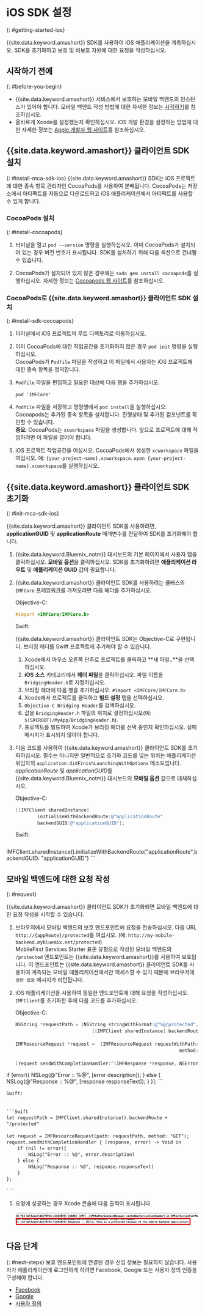 # iOS SDK 설정
{: #getting-started-ios}

{{site.data.keyword.amashort}} SDK를 사용하여 iOS 애플리케이션을 계측하십시오. SDK를 초기화하고 보호 및 비보호 자원에 대한 요청을 작성하십시오. 

## 시작하기 전에
{: #before-you-begin}
* {{site.data.keyword.amashort}} 서비스에서 보호하는 모바일 백엔드의 인스턴스가 있어야 합니다. 모바일 백엔드 작성 방법에 대한 자세한 정보는 [시작하기](getting-started.html)를 참조하십시오. 
* 올바르게 Xcode를 설정했는지 확인하십시오. iOS 개발 환경을 설정하는 방법에 대한 자세한 정보는 [Apple 개발자 웹 사이트](https://developer.apple.com/support/xcode/)를 참조하십시오. 


## {{site.data.keyword.amashort}} 클라이언트 SDK 설치
{: #install-mca-sdk-ios}
{{site.data.keyword.amashort}} SDK는 iOS 프로젝트에 대한 종속 항목 관리자인 CocoaPods를 사용하여 분배됩니다. CocoaPods는 저장소에서 아티팩트를 자동으로 다운로드하고 iOS 애플리케이션에서 아티팩트를 사용할 수 있게 합니다. 


### CocoaPods 설치
{: #install-cocoapods}
1. 터미널을 열고 `pod --version` 명령을 실행하십시오. 이미 CocoaPods가 설치되어 있는 경우 버전 번호가 표시됩니다. SDK를 설치하기 위해 다음 섹션으로 건너뛸 수 있습니다. 

1. CocoaPods가 설치되어 있지 않은 경우에는 `sudo gem install cocoapods`를 실행하십시오. 자세한 정보는 [Cocoapods 웹 사이트](https://cocoapods.org/)를 참조하십시오. 

### CocoaPods로 {{site.data.keyword.amashort}} 클라이언트 SDK 설치
{: #install-sdk-cocoapods}

1. 터미널에서 iOS 프로젝트의 루트 디렉토리로 이동하십시오. 

1. 이미 CocoaPods에 대한 작업공간을 초기화하지 않은 경우 `pod init` 명령을 실행하십시오. <br/>
CocoaPods가 `Podfile` 파일을 작성하고 이 파일에서 사용자는 iOS 프로젝트에 대한 종속 항목을 정의합니다. 

1. `Podfile` 파일을 편집하고 필요한 대상에 다음 행을 추가하십시오. 

	```
	pod 'IMFCore'
	```

1. `Podfile` 파일을 저장하고 명령행에서 `pod install`을 실행하십시오. <br/>Cocoapods는 추가된 종속 항목을 설치합니다. 진행상태 및 추가된 컴포넌트를 확인할 수 있습니다. <br/>
**중요**: CocoaPods는 `xcworkspace` 파일을 생성합니다. 앞으로 프로젝트에 대해 작업하려면 이 파일을 열어야 합니다. 

1. iOS 프로젝트 작업공간을 여십시오. CocoaPods에서 생성한 `xcworkspace` 파일을 여십시오. 예: `{your-project-name}.xcworkspace`. `open {your-project-name}.xcworkspace`를 실행하십시오. 

## {{site.data.keyword.amashort}} 클라이언트 SDK 초기화
{: #init-mca-sdk-ios}

{{site.data.keyword.amashort}} 클라이언트 SDK를 사용하려면, **applicationGUID** 및 **applicationRoute** 매개변수를 전달하여 SDK를 초기화해야 합니다. 


1. {{site.data.keyword.Bluemix_notm}} 대시보드의 기본 페이지에서 사용자 앱을 클릭하십시오. **모바일 옵션**을 클릭하십시오. SDK를 초기화하려면 **애플리케이션 라우트** 및 **애플리케이션 GUID** 값이 필요합니다. 

1. {{site.data.keyword.amashort}} 클라이언트 SDK를 사용하려는 클래스의 `IMFCore` 프레임워크를 가져오려면 다음 헤더를 추가하십시오. 

	Objective-C:
	 ```Objective-C
	#import <IMFCore/IMFCore.h>
	```

	Swift:


	{{site.data.keyword.amashort}} 클라이언트 SDK는 Objective-C로 구현됩니다. 브리징 헤더를 Swift 프로젝트에 추가해야 할 수 있습니다. 

	1. Xcode에서 마우스 오른쪽 단추로 프로젝트를 클릭하고 **새 파일..**을 선택하십시오. 
	1. **iOS 소스** 카테고리에서 **헤더 파일**을 클릭하십시오. 파일 이름을 `BridgingHeader.h`로 지정하십시오. 
	1. 브리징 헤더에 다음 행을 추가하십시오. `#import <IMFCore/IMFCore.h>`
	1. Xcode에서 프로젝트를 클릭하고 **빌드 설정** 탭을 선택하십시오. 
	1. `Objective-C Bridging Header`를 검색하십시오. 
	1. 값을 `BridgingHeader.h` 파일의 위치로 설정하십시오(예: `$(SRCROOT)/MyApp/BridgingHeader.h`). 
	1. 프로젝트를 빌드하여 Xcode가 브리징 헤더를 선택 중인지 확인하십시오. 실패 메시지가 표시되지 않아야 합니다. 

1. 다음 코드를 사용하여 {{site.data.keyword.amashort}} 클라이언트 SDK를 초기화하십시오. 필수는 아니지만 일반적으로 초기화 코드를 넣는 위치는 애플리케이션 위임자의 `application:didFinishLaunchingWithOptions` 메소드입니다. <br/>
*applicationRoute* 및 *applicationGUID*를 {{site.data.keyword.Bluemix_notm}} 대시보드의 **모바일 옵션** 값으로 대체하십시오.


	Objective-C:
                    


	```Objective-C
	[[IMFClient sharedInstance]
			initializeWithBackendRoute:@"applicationRoute"
			backendGUID:@"applicationGUID"];
	```

	Swift:


	```Swift
IMFClient.sharedInstance().initializeWithBackendRoute("applicationRoute",backendGUID: "applicationGUID")
	```

## 모바일 백엔드에 대한 요청 작성
{: #request}

{{site.data.keyword.amashort}} 클라이언트 SDK가 초기화되면 모바일 백엔드에 대한 요청 작성을 시작할 수 있습니다. 

1. 브라우저에서 모바일 백엔드의 보호 엔드포인트에 요청을 전송하십시오. 다음 URL `http://{appRoute}/protected`를 여십시오. (예: `http://my-mobile-backend.mybluemix.net/protected`)
<br/>MobileFirst Services Starter 표준 유형으로 작성된 모바일 백엔드의 `/protected` 엔드포인트는 {{site.data.keyword.amashort}}를 사용하여 보호됩니다. 이 엔드포인트는 {{site.data.keyword.amashort}} 클라이언트 SDK를 사용하여 계측되는 모바일 애플리케이션에서만 액세스할 수 있기 때문에 브라우저에 `권한 없음` 메시지가 리턴됩니다.

1. iOS 애플리케이션을 사용하여 동일한 엔드포인트에 대해 요청을 작성하십시오. `IMFClient`를 초기화한 후에 다음 코드를 추가하십시오. 

	Objective-C:
                    


	```Objective-C
	NSString *requestPath = [NSString stringWithFormat:@"%@/protected",
								[[IMFClient sharedInstance] backendRoute]];

	IMFResourceRequest *request =  [IMFResourceRequest requestWithPath:requestPath
																method:@"GET"];

	[request sendWithCompletionHandler:^(IMFResponse *response, NSError *error) {
if (error){
			NSLog(@"Error :: %@", [error description]);
		} else {
			NSLog(@"Response :: %@", [response responseText]);
		}
	}];
	```

	Swift:


	```Swift
	let requestPath = IMFClient.sharedInstance().backendRoute + "/protected"

	let request = IMFResourceRequest(path: requestPath, method: "GET");
	request.sendWithCompletionHandler { (response, error) -> Void in
		if (nil != error){
			NSLog("Error :: %@", error.description)
		} else {
			NSLog("Response :: %@", response.responseText)
		}
	};

	```

1.  요청에 성공하는 경우 Xcode 콘솔에 다음 출력이 표시됩니다. 

	![이미지](images/getting-started-ios-success.png)

## 다음 단계
{: #next-steps}
보호 엔드포인트에 연결된 경우 신임 정보는 필요하지 않습니다. 사용자가 애플리케이션에 로그인하게 하려면 Facebook, Google 또는 사용자 정의 인증을 구성해야 합니다. 
  * [Facebook](facebook-auth-ios.html)
  * [Google](google-auth-ios.html)
  * [사용자 정의 ](custom-auth-ios.html)

